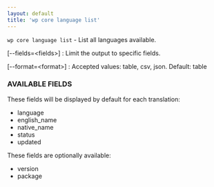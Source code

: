 ```yaml
---
layout: default
title: 'wp core language list'
---
```


`wp core language list` - List all languages available.

[\--fields=&lt;fields&gt;]
: Limit the output to specific fields.

[\--format=&lt;format&gt;]
: Accepted values: table, csv, json. Default: table

### AVAILABLE FIELDS

These fields will be displayed by default for each translation:

* language
* english_name
* native_name
* status
* updated

These fields are optionally available:

* version
* package

